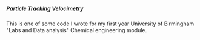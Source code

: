 ##### Particle Tracking Velocimetry
This is one of some code I wrote for my first year University of Birmingham "Labs and Data analysis" Chemical engineering module. 
